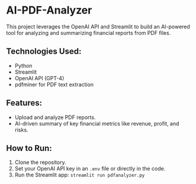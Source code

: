 # AI-PDF-Analyzer
This project leverages the OpenAI API and Streamlit to build an AI-powered tool for analyzing and summarizing financial reports from PDF files.

## Technologies Used:
- Python
- Streamlit
- OpenAI API (GPT-4)
- pdfminer for PDF text extraction

## Features:
- Upload and analyze PDF reports.
- AI-driven summary of key financial metrics like revenue, profit, and risks.

## How to Run:
1. Clone the repository.
2. Set your OpenAI API key in an `.env` file or directly in the code.
4. Run the Streamlit app: `streamlit run pdfanalyzer.py`

